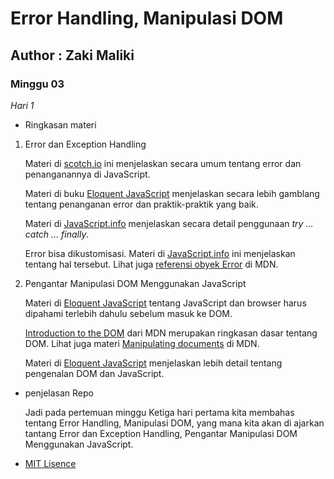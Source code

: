 # Error Handling, Manipulasi DOM

## Author : Zaki Maliki
### Minggu 03

*Hari 1*

- Ringkasan materi

1. Error dan Exception Handling

   Materi di [scotch.io](https://scotch.io/tutorials/proper-error-handling-in-javascript) ini menjelaskan secara umum tentang error dan penanganannya di JavaScript.

   Materi di buku [Eloquent JavaScript](https://eloquentjavascript.net/08_error.html) menjelaskan secara lebih gamblang tentang penanganan error dan praktik-praktik yang baik.

   Materi di [JavaScript.info](http://javascript.info/try-catch) menjelaskan secara detail penggunaan *try ... catch ... finally*.

   Error bisa dikustomisasi. Materi di [JavaScript.info](http://javascript.info/custom-errors) ini menjelaskan tentang hal tersebut. Lihat juga [referensi obyek Error](https://developer.mozilla.org/en-US/docs/Web/JavaScript/Reference/Global_Objects/Error) di MDN.

2. Pengantar Manipulasi DOM Menggunakan JavaScript

   Materi di [Eloquent JavaScript](https://eloquentjavascript.net/13_browser.html) tentang JavaScript dan browser harus dipahami terlebih dahulu sebelum masuk ke DOM.

   [Introduction to the DOM](https://developer.mozilla.org/en-US/docs/Web/API/Document_Object_Model/Introduction) dari MDN merupakan ringkasan dasar tentang DOM. Lihat juga materi [Manipulating
   documents](https://developer.mozilla.org/en-US/docs/Learn/JavaScript/Client-side_web_APIs/Manipulating_documents)
   di MDN.

   Materi di [Eloquent JavaScript](https://eloquentjavascript.net/14_dom.html) menjelaskan lebih detail tentang pengenalan DOM dan JavaScript.

- penjelasan Repo

  Jadi pada pertemuan minggu Ketiga hari pertama kita membahas tentang Error Handling, Manipulasi DOM, yang mana kita akan di ajarkan tantang Error dan Exception Handling, Pengantar Manipulasi DOM Menggunakan JavaScript.

- [MIT Lisence](https://github.com/zakimaliki/panduan-umum-Praxis-Academy/blob/master/LICENSE)